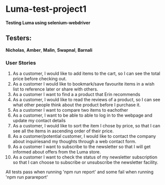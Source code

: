 # Luma-test-project1
**Testing Luma using selenium-webdriver**

## Testers:
**Nicholas**, **Amber**, **Malin**, **Swapnal**, **Barnali**

### User Stories
 1. As a customer, I would like to add items to the cart, so I can see the total price before checking out.
 2. As a customer I would like to bookmark/save favourite items in a wish list to reference later or share with others.
 3. As a customer I want to find a a product that Erin recommends
 4. As a customer, I would like to read the reviews of a product, so I can see what other people think about the product before I purchase it.
 5. As a customer I want to compare two items to eachother
 6. As a customer, I want to be able to able to log in to the webpage and update my contact details
 7. As a customer, I would like to sort the item I chose by price, so that I can see all the items in ascending order of their price.
 8. As a customer/potential customer, I would like to contact the company about inquiriesand my thoughts through a web contact form.
 9. As a customer I want to subscribe to the newsletter so that I will get informed about offers from the Luma store.
 10. As a customer I want to check the status of my newsletter subscription so that I can choose to subscribe or unsubscribe the newsletter facility.

All tests pass when running 'npm run report' and some fail when running 'npm run parareport' 
